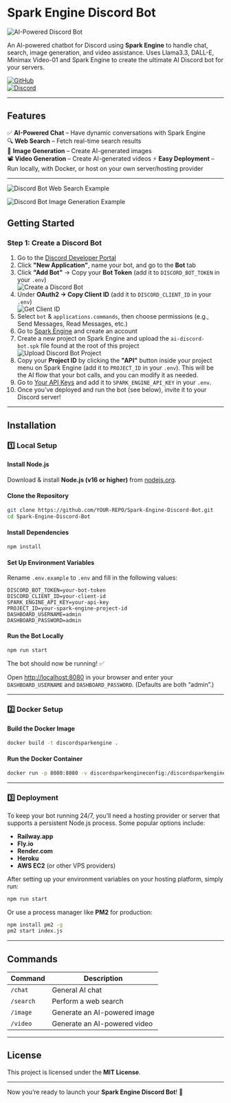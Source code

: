 # **Spark Engine Discord Bot**  

![AI-Powered Discord Bot](screenshots/discord-bot-banner.png)  

An AI-powered chatbot for Discord using **Spark Engine** to handle chat, search, image generation, and video assistance. Uses Llama3.3, DALL-E, Minimax Video-01 and Spark Engine to create the ultimate AI Discord bot for your servers.

[![GitHub](https://img.shields.io/badge/GitHub-Open%20Source-blue?logo=github)](https://github.com/spark-engine-ai)  
[![Discord](https://img.shields.io/badge/Join%20Our%20Community-Discord-blue?logo=discord)](https://discord.gg/VAQA5c32jM)  

---

## **Features**  
✅ **AI-Powered Chat** – Have dynamic conversations with Spark Engine  
🔍 **Web Search** – Fetch real-time search results  
🎨 **Image Generation** – Create AI-generated images  
📽️ **Video Generation** – Create AI-generated videos 
⚡ **Easy Deployment** – Run locally, with Docker, or host on your own server/hosting provider  

---

![Discord Bot Web Search Example](screenshots/image-4.png)  

![Discord Bot Image Generation Example](screenshots/image-5.png)  

## **Getting Started**  

### **Step 1: Create a Discord Bot**  
1. Go to the [Discord Developer Portal](https://discord.com/developers/applications)  
2. Click **"New Application"**, name your bot, and go to the **Bot** tab  
3. Click **"Add Bot"** → Copy your **Bot Token** (add it to `DISCORD_BOT_TOKEN` in your `.env`)  
   ![Create a Discord Bot](screenshots/image-1.png)  
4. Under **OAuth2 → Copy Client ID** (add it to `DISCORD_CLIENT_ID` in your `.env`)  
   ![Get Client ID](screenshots/image-2.png)  
5. Select `bot` & `applications.commands`, then choose permissions (e.g., Send Messages, Read Messages, etc.)  
6. Go to [Spark Engine](https://sparkengine.ai) and create an account  
7. Create a new project on Spark Engine and upload the `ai-discord-bot.spk` file found at the root of this project  
   ![Upload Discord Bot Project](screenshots/image-3.png)  
8. Copy your **Project ID** by clicking the **"API"** button inside your project menu on Spark Engine (add it to `PROJECT_ID` in your `.env`). This will be the AI flow that your bot calls, and you can modify it as needed.  
9. Go to [Your API Keys](https://sparkengine.ai/account/api-keys) and add it to `SPARK_ENGINE_API_KEY` in your `.env`.  
10. Once you’ve deployed and run the bot (see below), invite it to your Discord server!  

---

## **Installation**  

### **1️⃣ Local Setup**  

#### **Install Node.js**  
Download & install **Node.js (v16 or higher)** from [nodejs.org](https://nodejs.org/).  

#### **Clone the Repository**  
```bash
git clone https://github.com/YOUR-REPO/Spark-Engine-Discord-Bot.git
cd Spark-Engine-Discord-Bot
```

#### **Install Dependencies**  
```bash
npm install
```

#### **Set Up Environment Variables**  
Rename `.env.example` to `.env` and fill in the following values:  
```env
DISCORD_BOT_TOKEN=your-bot-token
DISCORD_CLIENT_ID=your-client-id
SPARK_ENGINE_API_KEY=your-api-key
PROJECT_ID=your-spark-engine-project-id
DASHBOARD_USERNAME=admin
DASHBOARD_PASSWORD=admin
```

#### **Run the Bot Locally**  
```bash
npm run start
```

The bot should now be running! ✅  

Open [http://localhost:8080](http://localhost:8080) in your browser and enter your `DASHBOARD_USERNAME` and `DASHBOARD_PASSWORD`. (Defaults are both “admin”.)

---

### **2️⃣ Docker Setup**  

#### **Build the Docker Image**  
```bash
docker build -t discordsparkengine .
```

#### **Run the Docker Container**  
```bash
docker run -p 8080:8080 -v discordsparkengineconfig:/discordsparkengine/configFile discordsparkengine
```

---

### **3️⃣ Deployment**  

To keep your bot running 24/7, you’ll need a hosting provider or server that supports a persistent Node.js process. Some popular options include:

- **Railway.app**  
- **Fly.io**  
- **Render.com**  
- **Heroku**  
- **AWS EC2** (or other VPS providers)  

After setting up your environment variables on your hosting platform, simply run:
```bash
npm run start
```
Or use a process manager like **PM2** for production:
```bash
npm install pm2 -g
pm2 start index.js
```

---

## **Commands**  

| Command   | Description                  |
|-----------|------------------------------|
| `/chat`   | General AI chat              |
| `/search` | Perform a web search         |
| `/image`  | Generate an AI-powered image |
| `/video`  | Generate an AI-powered video |

---

## **License**  
This project is licensed under the **MIT License**.  

---

Now you’re ready to launch your **Spark Engine Discord Bot**! 🚀